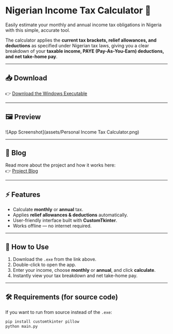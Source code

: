 # Nigerian Income Tax Calculator 🧾

Easily estimate your monthly and annual income tax obligations in Nigeria with this simple, accurate tool.  

The calculator applies the **current tax brackets, relief allowances, and deductions** as specified under Nigerian tax laws, giving you a clear breakdown of your **taxable income, PAYE (Pay-As-You-Earn) deductions, and net take-home pay**.

---

## 📥 Download

👉 [Download the Windows Executable](assets/app.exe)

---

## 🖼 Preview

![App Screenshot](assets/Personal Income Tax Calculator.png)

---

## 📖 Blog

Read more about the project and how it works here:  
👉 [Project Blog](https://www.linkedin.com/posts/chikamso-chidi-akoma-98b81a233_breakingnews-hottopic-viralpost-activity-7373334892409069568-xMoY?utm_source=share&utm_medium=member_desktop&rcm=ACoAADpR6fsBLexEJKrTQgE6dqXEx_2Ppb1Ksm8)

---

## ⚡ Features
- Calculate **monthly** or **annual** tax.
- Applies **relief allowances & deductions** automatically.
- User-friendly interface built with **CustomTkinter**.
- Works offline — no internet required.

---

## 🚀 How to Use
1. Download the `.exe` from the link above.  
2. Double-click to open the app.  
3. Enter your income, choose **monthly** or **annual**, and click **calculate**.  
4. Instantly view your tax breakdown and net take-home pay.  

---

## 🛠 Requirements (for source code)
If you want to run from source instead of the `.exe`:
```sh
pip install customtkinter pillow
python main.py
